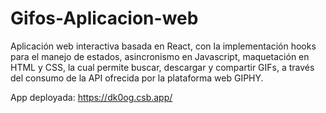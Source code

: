 # Gifos-Aplicacion-web
Aplicación web interactiva basada en React, con la implementación hooks para el manejo de estados, asincronismo en Javascript, maquetación en HTML y CSS, la cual permite buscar, descargar y compartir GIFs, a través del consumo de la API ofrecida por la plataforma web GIPHY.

App deployada:
https://dk0og.csb.app/

